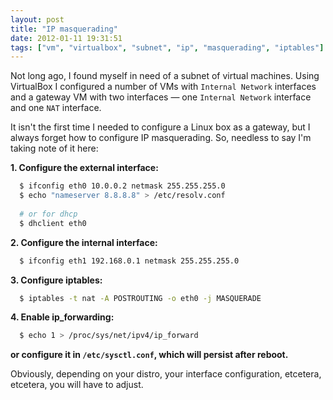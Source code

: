 ```yaml
---
layout: post
title: "IP masquerading"
date: 2012-01-11 19:31:51
tags: ["vm", "virtualbox", "subnet", "ip", "masquerading", "iptables"]
---
```


Not long ago, I found myself in need of a subnet of virtual machines. Using
VirtualBox I configured a number of VMs with `Internal Network`
interfaces and a gateway VM with two interfaces &mdash; one `Internal Network`
interface and one `NAT` interface.

It isn't the first time I needed to configure a Linux box as a gateway, but I
always forget how to configure IP masquerading. So, needless to say I'm taking
note of it here:

<b>1. Configure the external interface:</b>
```bash
  $ ifconfig eth0 10.0.0.2 netmask 255.255.255.0 
  $ echo "nameserver 8.8.8.8" > /etc/resolv.conf
 
  # or for dhcp
  $ dhclient eth0
```

<b>2. Configure the internal interface:</b>
```bash
  $ ifconfig eth1 192.168.0.1 netmask 255.255.255.0
```

<b>3. Configure iptables:</b>
```bash
  $ iptables -t nat -A POSTROUTING -o eth0 -j MASQUERADE
```

<b>4. Enable ip_forwarding:</b>
```bash
  $ echo 1 > /proc/sys/net/ipv4/ip_forward
```

<b> or configure it in `/etc/sysctl.conf`, 
   which will persist after reboot.</b>

Obviously, depending on your distro, your interface configuration, etcetera,
etcetera, you will have to adjust.
